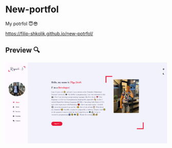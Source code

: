# New-portfol

My potrfol 😇😎
 
https://filip-shkolik.github.io/new-potrfol/

## Preview :mag:
![Image alt](https://github.com/filip-shkolik/new-potrfol/blob/main/preview/preview.png)
